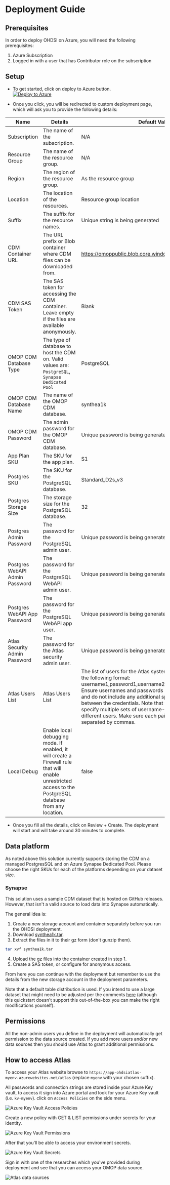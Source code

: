 # Deployment Guide

## Prerequisites

In order to deploy OHDSI on Azure, you will need the following prerequisites:

1. Azure Subscription
2. Logged in with a user that has Contributor role on the subscription

## Setup

* To get started, click on deploy to Azure button. \
[![Deploy to Azure](https://aka.ms/deploytoazurebutton)](https://portal.azure.com/#create/Microsoft.Template/uri/https%3A%2F%2Fraw.githubusercontent.com%2Fmicrosoft%2FOHDSIonAzure%2Fmain%2Finfra%2Farm_output%2Fmain.json)

* Once you click, you will be redirected to custom deployment page, which will ask you to provide the following details:

| Name                          | Details                                                                                                       | Default Value                                                 |
|-------------------------------|---------------------------------------------------------------------------------------------------------------|---------------------------------------------------------------|
| Subscription                  | The name of the subscription.                                                                                 | N/A                                                           |
| Resource Group                | The name of the resource group.                                                                               | N/A                                                           |
| Region                        | The region of the resource group.                                                                             | As the resource group                                         |
| Location                      | The location of the resources.                                                                                | Resource group location                                       |
| Suffix                        | The suffix for the resource names.                                                                            | Unique string is being generated                              |
| CDM Container URL             | The URL prefix or Blob container where CDM files can be downloaded from.                                      | <https://omoppublic.blob.core.windows.net/shared/synthea1k/> |
| CDM SAS Token                 | The SAS token for accessing the CDM container. Leave empty if the files are available anonymously.            | Blank                                                         |
| OMOP CDM Database Type        | The type of database to host the CDM on. Valid values are: `PostgreSQL`, `Synapse Dedicated Pool`             | PostgreSQL                                                    |
| OMOP CDM Database Name        | The name of the OMOP CDM database.                                                                            | synthea1k                                                     |
| OMOP CDM Password             | The admin password for the OMOP CDM database.                                                                 | Unique password is being generated                            |
| App Plan SKU                  | The SKU for the app plan.                                                                                     | S1                                                            |
| Postgres SKU                  | The SKU for the PostgreSQL database.                                                                          | Standard_D2s_v3                                               |
| Postgres Storage Size         | The storage size for the PostgreSQL database.                                                                 | 32                                                            |
| Postgres Admin Password       | The password for the PostgreSQL admin user.                                                                   | Unique password is being generated                            |
| Postgres WebAPI Admin Password| The password for the PostgreSQL WebAPI admin user.                                                            | Unique password is being generated                            |
| Postgres WebAPI App Password  | The password for the PostgreSQL WebAPI app user.                                                              | Unique password is being generated                            |
| Atlas Security Admin Password | The password for the Atlas security admin user.                                                               | Unique password is being generated                            |
| Atlas Users List             | Atlas Users List              | The list of users for the Atlas system should be provided in the following format: username1,password1,username2,password2' and so on. Ensure usernames and passwords are in the correct order and do not include any additional spaces or characters between the credentials. Note that this format allows you to specify multiple sets of username-password pairs for different users. Make sure each pair is properly formatted and separated by commas. | None                                                          |None                                                          |
| Local Debug                   | Enable local debugging mode. If enabled, it will create a Firewall rule that will enable unrestricted access to the PostgreSQL database from any location.    | false                                                         |

* Once you fill all the details, click on Review + Create. The deployment will start and will take around 30 minutes to complete.

## Data platform

As noted above this solution currently supports storing the CDM on a managed PostgresSQL and on Azure Synapse Dedicated Pool. Please choose the right SKUs for each of the platforms depending on your dataset size.

### Synapse

This solution uses a sample CDM dataset that is hosted on GitHub releases. However, that isn't a valid source to load data into Synapse automatically.

The general idea is:
1. Create a new storage account and container separately before you run the OHDSI deployment.
2. Download [synthea1k.tar](https://github.com/microsoft/OHDSIonAzure/releases/download/2.1/synthea1k.tar).
3. Extract the files in it to their gz form (don't gunzip them). 
```sh
tar xvf synthea1k.tar
``` 
4. Upload the gz files into the container created in step 1.
5. Create a SAS token, or configure for anonymous access.

From here you can continue with the deployment but remember to use the details from the new storage account in the deployment parameters.

Note that a default table distribution is used. If you intend to use a large dataset that might need to be adjusted per the comments [here](https://github.com/OHDSI/CommonDataModel/blob/main/inst/ddl/5.4/synapse/OMOPCDM_synapse_5.4_ddl.sql) (although this quickstart doesn't support this out-of-the-box you can make the right modifications yourself).

## Permissions

All the non-admin users you define in the deployment will automatically get permission to the data source created. 
If you add more users and/or new data sources then you should use Atlas to grant additional permissions.

## How to access Atlas

To access your Atlas website browse to `https://app-ohdsiatlas-myenv.azurewebsites.net/atlas` (replace `myenv` with your chosen suffix).

All passwords and connection strings are stored inside your Azure Key vault,
to access it sign into Azure portal and look for your Azure Key vault (i.e. `kv-myenv`).
click on `Access Policies` on the side menu.

![Azure Key Vault Access Policies](media/kv-access-policies.png)

Create a new policy with GET & LIST permissions under secrets for your identity.

![Azure Key Vault Permissions](media/kv-permissions.png)

After that you'll be able to access your environment secrets.

![Azure Key Vault Secrets](media/kv-secrets.png)

Sign in with one of the researches which you've provided during deployment and see that you can access your OMOP data source.

![Atlas data sources](media/atlas-data-sources.png)